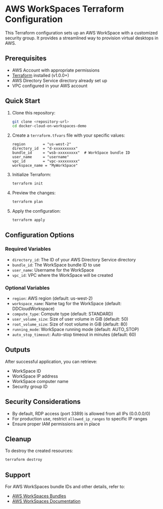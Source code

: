 # AWS WorkSpaces Terraform Configuration

This Terraform configuration sets up an AWS WorkSpace with a customized security group. It provides a streamlined way to provision virtual desktops in AWS.

## Prerequisites

- AWS Account with appropriate permissions
- [Terraform](https://www.terraform.io/downloads.html) installed (v1.0.0+)
- AWS Directory Service directory already set up
- VPC configured in your AWS account

## Quick Start

1. Clone this repository:
   ```bash
   git clone <repository-url>
   cd docker-cloud-on-workspaces-demo
   ```

2. Create a `terraform.tfvars` file with your specific values:
   ```hcl
   region        = "us-west-2"
   directory_id  = "d-xxxxxxxxxx"
   bundle_id     = "wsb-xxxxxxxxx"  # WorkSpace bundle ID
   user_name     = "username"
   vpc_id        = "vpc-xxxxxxxxx"
   workspace_name = "MyWorkSpace"
   ```

3. Initialize Terraform:
   ```bash
   terraform init
   ```

4. Preview the changes:
   ```bash
   terraform plan
   ```

5. Apply the configuration:
   ```bash
   terraform apply
   ```

## Configuration Options

### Required Variables
- `directory_id`: The ID of your AWS Directory Service directory
- `bundle_id`: The WorkSpace bundle ID to use
- `user_name`: Username for the WorkSpace
- `vpc_id`: VPC where the WorkSpace will be created

### Optional Variables
- `region`: AWS region (default: us-west-2)
- `workspace_name`: Name tag for the WorkSpace (default: DDCloudWorkspace)
- `compute_type`: Compute type (default: STANDARD)
- `user_volume_size`: Size of user volume in GiB (default: 50)
- `root_volume_size`: Size of root volume in GiB (default: 80)
- `running_mode`: WorkSpace running mode (default: AUTO_STOP)
- `auto_stop_timeout`: Auto-stop timeout in minutes (default: 60)

## Outputs

After successful application, you can retrieve:
- WorkSpace ID
- WorkSpace IP address
- WorkSpace computer name
- Security group ID

## Security Considerations

- By default, RDP access (port 3389) is allowed from all IPs (0.0.0.0/0)
- For production use, restrict `allowed_ip_ranges` to specific IP ranges
- Ensure proper IAM permissions are in place

## Cleanup

To destroy the created resources:
```bash
terraform destroy
```

## Support

For AWS WorkSpaces bundle IDs and other details, refer to:
- [AWS WorkSpaces Bundles](https://docs.aws.amazon.com/workspaces/latest/adminguide/amazon-workspaces-bundles.html)
- [AWS WorkSpaces Documentation](https://docs.aws.amazon.com/workspaces/)